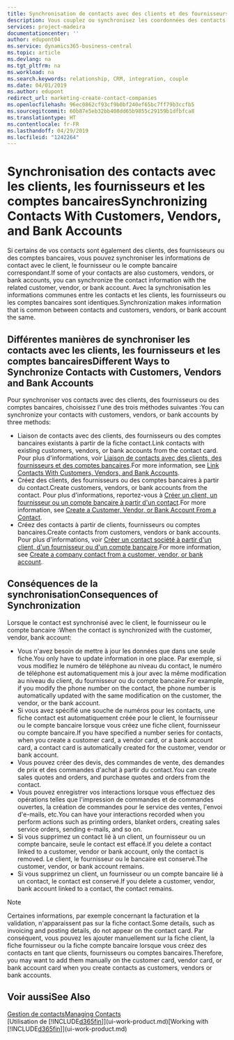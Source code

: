 ```yaml
---
title: Synchronisation de contacts avec des clients et des fournisseurs| Microsoft Docs
description: Vous couplez ou synchronisez les coordonnées des contacts qui sont également des clients, des fournisseurs, ou des comptes bancaires, afin de mettre uniquement à jour les informations à un emplacement.
services: project-madeira
documentationcenter: ''
author: edupont04
ms.service: dynamics365-business-central
ms.topic: article
ms.devlang: na
ms.tgt_pltfrm: na
ms.workload: na
ms.search.keywords: relationship, CRM, integration, couple
ms.date: 04/01/2019
ms.author: edupont
redirect_url: marketing-create-contact-companies
ms.openlocfilehash: 96ec0862cf93cf9b0bf240ef65bc7ff79b3ccfb5
ms.sourcegitcommit: 60b87e5eb32bb408dd65b9855c29159b1dfbfca8
ms.translationtype: HT
ms.contentlocale: fr-FR
ms.lasthandoff: 04/29/2019
ms.locfileid: "1242264"
---
```

# <a name="synchronizing-contacts-with-customers-vendors-and-bank-accounts"></a><span data-ttu-id="71a01-103">Synchronisation des contacts avec les clients, les fournisseurs et les comptes bancaires</span><span class="sxs-lookup"><span data-stu-id="71a01-103">Synchronizing Contacts With Customers, Vendors, and Bank Accounts</span></span>
<span data-ttu-id="71a01-104">Si certains de vos contacts sont également des clients, des fournisseurs ou des comptes bancaires, vous pouvez synchroniser les informations de contact avec le client, le fournisseur ou le compte bancaire correspondant.</span><span class="sxs-lookup"><span data-stu-id="71a01-104">If some of your contacts are also customers, vendors, or bank accounts, you can synchronize the contact information with the related customer, vendor, or bank account.</span></span> <span data-ttu-id="71a01-105">Avec la synchronisation les informations communes entre les contacts et les clients, les fournisseurs ou les comptes bancaires sont identiques.</span><span class="sxs-lookup"><span data-stu-id="71a01-105">Synchronization makes information that is common between contacts and customers, vendors, or bank account the same.</span></span>  

## <a name="different-ways-to-synchronize-contacts-with-customers-vendors-and-bank-accounts"></a><span data-ttu-id="71a01-106">Différentes manières de synchroniser les contacts avec les clients, les fournisseurs et les comptes bancaires</span><span class="sxs-lookup"><span data-stu-id="71a01-106">Different Ways to Synchronize Contacts with Customers, Vendors and Bank Accounts</span></span>
<span data-ttu-id="71a01-107">Pour synchroniser vos contacts avec des clients, des fournisseurs ou des comptes bancaires, choisissez l'une des trois méthodes suivantes :</span><span class="sxs-lookup"><span data-stu-id="71a01-107">You can synchronize your contacts with customers, vendors, or bank accounts by three methods:</span></span>

* <span data-ttu-id="71a01-108">Liaison de contacts avec des clients, des fournisseurs ou des comptes bancaires existants à partir de la fiche contact.</span><span class="sxs-lookup"><span data-stu-id="71a01-108">Link contacts with existing customers, vendors, or bank accounts from the contact card.</span></span> <span data-ttu-id="71a01-109">Pour plus d'informations, voir [Liaison de contacts avec des clients, des fournisseurs et des comptes bancaires](marketing-how-link-contact.md).</span><span class="sxs-lookup"><span data-stu-id="71a01-109">For more information, see [Link Contacts With Customers, Vendors, and Bank Accounts](marketing-how-link-contact.md).</span></span>
* <span data-ttu-id="71a01-110">Créez des clients, des fournisseurs ou des comptes bancaires à partir du contact.</span><span class="sxs-lookup"><span data-stu-id="71a01-110">Create customers, vendors, or bank accounts from the contact.</span></span> <span data-ttu-id="71a01-111">Pour plus d'informations, reportez-vous à [Créer un client, un fournisseur ou un compte bancaire à partir d'un contact](marketing-how-create-contacts-new-customers-vendors-bank-accounts.md).</span><span class="sxs-lookup"><span data-stu-id="71a01-111">For more information, see [Create a Customer, Vendor, or Bank Account From a Contact](marketing-how-create-contacts-new-customers-vendors-bank-accounts.md).</span></span>
* <span data-ttu-id="71a01-112">Créez des contacts à partir de clients, fournisseurs ou comptes bancaires.</span><span class="sxs-lookup"><span data-stu-id="71a01-112">Create contacts from customers, vendors or bank accounts.</span></span> <span data-ttu-id="71a01-113">Pour plus d'informations, voir [Créer un contact société à partir d'un client, d'un fournisseur ou d'un compte bancaire](marketing-how-create-contact-companies.md).</span><span class="sxs-lookup"><span data-stu-id="71a01-113">For more information, see [Create a company contact from a customer, vendor, or bank account](marketing-how-create-contact-companies.md).</span></span>

## <a name="consequences-of-synchronization"></a><span data-ttu-id="71a01-114">Conséquences de la synchronisation</span><span class="sxs-lookup"><span data-stu-id="71a01-114">Consequences of Synchronization</span></span>
<span data-ttu-id="71a01-115">Lorsque le contact est synchronisé avec le client, le fournisseur ou le compte bancaire :</span><span class="sxs-lookup"><span data-stu-id="71a01-115">When the contact is synchronized with the customer, vendor, bank account:</span></span>

* <span data-ttu-id="71a01-116">Vous n'avez besoin de mettre à jour les données que dans une seule fiche.</span><span class="sxs-lookup"><span data-stu-id="71a01-116">You only have to update information in one place.</span></span> <span data-ttu-id="71a01-117">Par exemple, si vous modifiez le numéro de téléphone au niveau du contact, le numéro de téléphone est automatiquement mis à jour avec la même modification au niveau du client, du fournisseur ou du compte bancaire.</span><span class="sxs-lookup"><span data-stu-id="71a01-117">For example, if you modify the phone number on the contact, the phone number is automatically updated with the same modification on the customer, the vendor, or the bank account.</span></span>
* <span data-ttu-id="71a01-118">Si vous avez spécifié une souche de numéros pour les contacts, une fiche contact est automatiquement créée pour le client, le fournisseur ou le compte bancaire lorsque vous créez une fiche client, fournisseur ou compte bancaire.</span><span class="sxs-lookup"><span data-stu-id="71a01-118">If you have specified a number series for contacts, when you create a customer card, a vendor card, or a bank account card, a contact card is automatically created for the customer, vendor or bank account.</span></span>
* <span data-ttu-id="71a01-119">Vous pouvez créer des devis, des commandes de vente, des demandes de prix et des commandes d'achat à partir du contact.</span><span class="sxs-lookup"><span data-stu-id="71a01-119">You can create sales quotes and orders, and purchase quotes and orders from the contact.</span></span>
* <span data-ttu-id="71a01-120">Vous pouvez enregistrer vos interactions lorsque vous effectuez des opérations telles que l'impression de commandes et de commandes ouvertes, la création de commandes pour le service des ventes, l'envoi d'e-mails, etc.</span><span class="sxs-lookup"><span data-stu-id="71a01-120">You can have your interactions recorded when you perform actions such as printing orders, blanket orders, creating sales service orders, sending e-mails, and so on.</span></span>
* <span data-ttu-id="71a01-121">Si vous supprimez un contact lié à un client, un fournisseur ou un compte bancaire, seule le contact est effacé.</span><span class="sxs-lookup"><span data-stu-id="71a01-121">If you delete a contact linked to a customer, vendor or bank account, only the contact is removed.</span></span> <span data-ttu-id="71a01-122">Le client, le fournisseur ou le bancaire est conservé.</span><span class="sxs-lookup"><span data-stu-id="71a01-122">The customer, vendor, or bank account remains.</span></span>
* <span data-ttu-id="71a01-123">Si vous supprimez un client, un fournisseur ou un compte bancaire lié à un contact, le contact est conservé.</span><span class="sxs-lookup"><span data-stu-id="71a01-123">If you delete a customer, vendor, bank account linked to a contact, the contact remains.</span></span>

> [!NOTE]  
>   <span data-ttu-id="71a01-124">Certaines informations, par exemple concernant la facturation et la validation, n'apparaissent pas sur la fiche contact.</span><span class="sxs-lookup"><span data-stu-id="71a01-124">Some details, such as invoicing and posting details, do not appear on the contact card.</span></span> <span data-ttu-id="71a01-125">Par conséquent, vous pouvez les ajouter manuellement sur la fiche client, la fiche fournisseur ou la fiche compte bancaire lorsque vous créez des contacts en tant que clients, fournisseurs ou comptes bancaires.</span><span class="sxs-lookup"><span data-stu-id="71a01-125">Therefore, you may want to add them manually on the customer card, vendor card, or bank account card when you create contacts as customers, vendors or bank accounts.</span></span>

## <a name="see-also"></a><span data-ttu-id="71a01-126">Voir aussi</span><span class="sxs-lookup"><span data-stu-id="71a01-126">See Also</span></span>
[<span data-ttu-id="71a01-127">Gestion de contacts</span><span class="sxs-lookup"><span data-stu-id="71a01-127">Managing Contacts</span></span>](marketing-contacts.md)  
<span data-ttu-id="71a01-128">[Utilisation de [!INCLUDE[d365fin](includes/d365fin_md.md)]](ui-work-product.md)</span><span class="sxs-lookup"><span data-stu-id="71a01-128">[Working with [!INCLUDE[d365fin](includes/d365fin_md.md)]](ui-work-product.md)</span></span>
